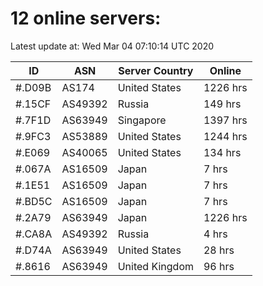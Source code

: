 # 12 online servers:

Latest update at: Wed Mar 04 07:10:14 UTC 2020

| ID | ASN | Server Country | Online |
| -- | --- | -------------- | ------ |
| #.D09B | AS174 | United States | 1226 hrs |
| #.15CF | AS49392 | Russia | 149 hrs |
| #.7F1D | AS63949 | Singapore | 1397 hrs |
| #.9FC3 | AS53889 | United States | 1244 hrs |
| #.E069 | AS40065 | United States | 134 hrs |
| #.067A | AS16509 | Japan | 7 hrs |
| #.1E51 | AS16509 | Japan | 7 hrs |
| #.BD5C | AS16509 | Japan | 7 hrs |
| #.2A79 | AS63949 | Japan | 1226 hrs |
| #.CA8A | AS49392 | Russia | 4 hrs |
| #.D74A | AS63949 | United States | 28 hrs |
| #.8616 | AS63949 | United Kingdom | 96 hrs |

